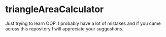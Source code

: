 # triangleAreaCalculator
Just trying to learn OOP. I probably have a lot of mistakes and if you came across this repository I will appreciate your suggestions.
